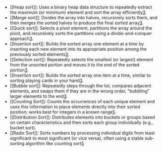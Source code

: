 - [[Heap sort]]: Uses a binary heap data structure to repeatedly extract the maximum (or minimum) element and sort the array efficiently[3](https://www.shiksha.com/online-courses/articles/types-of-sorting-algorithm-blogId-148505).
- [[Merge sort]]: Divides the array into halves, recursively sorts them, and then merges the sorted halves to produce the final sorted array[3](https://www.shiksha.com/online-courses/articles/types-of-sorting-algorithm-blogId-148505).
- [[Quick sort]]: Selects a pivot element, partitions the array around the pivot, and recursively sorts the partitions using a divide-and-conquer approach[3](https://www.shiksha.com/online-courses/articles/types-of-sorting-algorithm-blogId-148505).
- [[Insertion sort]]: Builds the sorted array one element at a time by inserting each new element into its appropriate position among the previously sorted elements[3](https://www.shiksha.com/online-courses/articles/types-of-sorting-algorithm-blogId-148505).
- [[Selection sort]]: Repeatedly selects the smallest (or largest) element from the unsorted portion and moves it to the end of the sorted portion[3](https://www.shiksha.com/online-courses/articles/types-of-sorting-algorithm-blogId-148505).
- [[Insertion sort]]: Builds the sorted array one item at a time, similar to sorting playing cards in your hand[3](https://www.shiksha.com/online-courses/articles/types-of-sorting-algorithm-blogId-148505).
- [[Bubble sort]]: Repeatedly steps through the list, compares adjacent elements, and swaps them if they are in the wrong order, "bubbling" larger elements to the end[3](https://www.shiksha.com/online-courses/articles/types-of-sorting-algorithm-blogId-148505).
- [[Counting Sort]]: Counts the occurrences of each unique element and uses this information to place elements directly into their sorted position; works best for integers in a known range[5](https://www.codeproject.com/Articles/5308420/Comparison-of-Sorting-Algorithms).
- [[Distribution Sort]]: Distributes elements into buckets or groups based on certain characteristics and then sorts each group individually (e.g., bucket sort).
- [[Radix Sort]]: Sorts numbers by processing individual digits from least significant to most significant (or vice versa), often using a stable sub-sorting algorithm like counting sort[5](https://www.codeproject.com/Articles/5308420/Comparison-of-Sorting-Algorithms)


